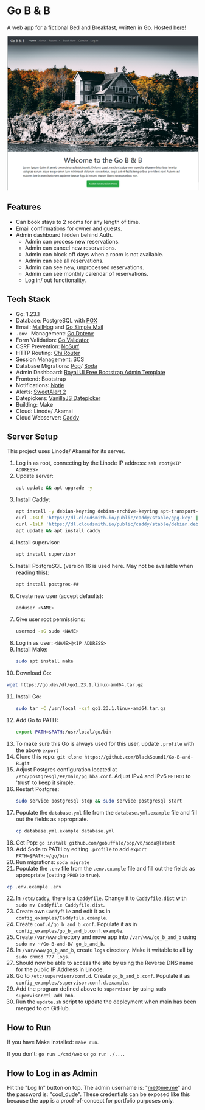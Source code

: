 # Go B & B

A web app for a fictional Bed and Breakfast, written in Go.
Hosted [here!](https://172-105-109-105.ip.linodeusercontent.com/)

![Home Page](images/Home%20Page.png)

## Features

- Can book stays to 2 rooms for any length of time.
- Email confirmations for owner and guests.
- Admin dashboard hidden behind Auth.
  - Admin can process new reservations.
  - Admin can cancel new reservations.
  - Admin can block off days when a room is not available.
  - Admin can see all reservations.
  - Admin can see new, unprocessed reservations.
  - Admin can see monthly calendar of reservations.
  - Log in/ out functionality.

## Tech Stack

- Go: 1.23.1
- Database: PostgreSQL with [PGX](https://github.com/jackc/pgx)
- Email: [MailHog](https://github.com/mailhog/MailHog) and [Go Simple Mail](https://github.com/xhit/go-simple-mail)
- `.env ` Management: [Go Dotenv](https://github.com/joho/godotenv)
- Form Validation: [Go Validator](https://github.com/asaskevich/govalidator)
- CSRF Prevention: [NoSurf](https://github.com/justinas/nosurf)
- HTTP Routing: [Chi Router](https://github.com/go-chi/chi)
- Session Management: [SCS](https://github.com/alexedwards/scs/)
- Database Migrations: [Pop](https://gobuffalo.io/documentation/database/pop/)/ [Soda](https://gobuffalo.io/documentation/database/soda/)
- Admin Dashboard: [Royal UI Free Bootstrap Admin Template](https://github.com/BootstrapDash/RoyalUI-Free-Bootstrap-Admin-Template)
- Frontend: Bootstrap
- Notifications: [Notie](https://github.com/jaredreich/notie)
- Alerts: [SweetAlert 2](https://sweetalert2.github.io/)
- Datepickers: [VanillaJS Datepicker](https://github.com/mymth/vanillajs-datepicker)
- Building: Make
- Cloud: Linode/ Akamai
- Cloud Webserver: [Caddy](https://caddyserver.com/docs/install#debian-ubuntu-raspbian)

## Server Setup

This project uses Linode/ Akamai for its server.

1. Log in as root, connecting by the Linode IP address: `ssh root@<IP ADDRESS>`
2. Update server:
   ```sh
   apt update && apt upgrade -y
   ```
3. Install Caddy:
   ```sh
   apt install -y debian-keyring debian-archive-keyring apt-transport-https curl && \
   curl -1sLf 'https://dl.cloudsmith.io/public/caddy/stable/gpg.key' | sudo gpg --dearmor -o /usr/share/keyrings/caddy-stable-archive-keyring.gpg && \
   curl -1sLf 'https://dl.cloudsmith.io/public/caddy/stable/debian.deb.txt' | sudo tee /etc/apt/sources.list.d/caddy-stable.list && \
   apt update && apt install caddy
   ```
4. Install supervisor:
   ```sh
   apt install supervisor
   ```
5. Install PostgreSQL (version 16 is used here. May not be available when reading this):
   ```sh
   apt install postgres-##
   ```
6. Create new user (accept defaults):
   ```sh
   adduser <NAME>
   ```
7. Give user root permissions:
   ```sh
   usermod -aG sudo <NAME>
   ```
8.  Log in as user: `<NAME>@<IP ADDRESS>`
9. Install Make:
   ```sh
   sudo apt install make
   ```
10. Download Go: 
   ```sh
   wget https://go.dev/dl/go1.23.1.linux-amd64.tar.gz
   ```
11. Install Go: 
    ```sh
    sudo tar -C /usr/local -xzf go1.23.1.linux-amd64.tar.gz
    ```
12. Add Go to PATH:
    ```sh
    export PATH=$PATH:/usr/local/go/bin
    ```
13. To make sure this Go is always used for this user, update `.profile` with the above `export`
14. Clone this repo: `git clone https://github.com/BlackSound1/Go-B-and-B.git`
15. Adjust Postgres configuration located at `/etc/postgresql/##/main/pg_hba.conf`. Adjust IPv4 and IPv6 `METHOD` to 'trust' to keep it simple.
16. Restart Postgres:
    ```sh
    sudo service postgresql stop && sudo service postgresql start
    ```
17. Populate the `database.yml` file from the `database.yml.example` file and fill out the fields as appropriate.
    ```sh
    cp database.yml.example database.yml
    ```
18. Get Pop: `go install github.com/gobuffalo/pop/v6/soda@latest`
29. Add Soda to PATH by editing `.profile` to add `export PATH=$PATH:~/go/bin`
20. Run migrations: `soda migrate`
21. Populate the `.env` file from the `.env.example` file and fill out the fields as appropriate (setting `PROD` to `true`).
   ```sh
   cp .env.example .env
   ```
22. In `/etc/caddy`, there is a `Caddyfile`. Change it to `Caddyfile.dist` with `sudo mv Caddyfile Caddyfile.dist`.
23. Create own `Caddyfile` and edit it as in `config_examples/Caddyfile.example`.
24. Create `conf.d/go_b_and_b.conf`. Populate it as in `config_examples/go_b_and_b.conf.example`.
25. Create `/var/www` directory and move app into `/var/www/go_b_and_b` using `sudo mv ~/Go-B-and-B/ go_b_and_b`.
26. In `/var/www/go_b_and_b`, create `logs` directory. Make it writable to all by `sudo chmod 777 logs`.
27. Should now be able to access the site by using the Reverse DNS name for the public IP Address in Linode.
28. Go to `/etc/supervisor/conf.d`. Create `go_b_and_b.conf`. Populate it as `config_examples/supervisor.conf.d.example`.
29. Add the program defined above to `supervisor` by using `sudo supervisorctl add bnb`.
30. Run the `update.sh` script to update the deployment when main has been merged to on GitHub.


## How to Run

If you have Make installed: `make run`.

If you don't: `go run ./cmd/web` or `go run ./...`.

## How to Log in as Admin

Hit the "Log In" button on top. The admin username is: "me@me.me" and the password is: "cool_dude".
These credentials can be exposed like this because the app is a proof-of-concept for portfolio purposes only.
